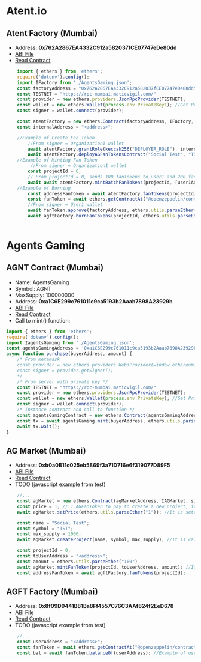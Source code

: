# Atent.io

## Atent Factory (Mumbai)
- Address: **0x762A2867EA4332C912a582037fCE07747eDe80dd**
- [ABI File](https://github.com/rpmaya/AgentsGaming/blob/main/artifacts/contracts/Atent.io/AtentFactory.sol/AtentFactory.json)
- [Read Contract](https://mumbai.polygonscan.com/address/0x762A2867EA4332C912a582037fCE07747eDe80dd#code)
```javascript
    import { ethers } from 'ethers';
    require('dotenv').config();
    import IFactory from './AgentsGaming.json';
    const factoryAddress = "0x762A2867EA4332C912a582037fCE07747eDe80dd";
    const TESTNET = "https://rpc-mumbai.maticvigil.com/"
    const provider = new ethers.providers.JsonRpcProvider(TESTNET);
    const wallet = new ethers.Wallet(process.env.PrivateKey1); //Get PrivateKey with dotenv (.env: PrivateKey1=xxx)
    const signer = wallet.connect(provider);

    const atentFactory = new ethers.Contract(factoryAddress, IFactory, signer);
    const internalAddress = "<address>";

    //Example of Create Fan Token
        //From signer = Organization1 wallet
        await atentFactory.grantRole(keccak256("DEPLOYER_ROLE"), internalAddress);
        await atentFactory.deployAGFanTokensContract("Social Test", "TST", 1000);
    //Example of Minting Fan Token
         //From signer = Organization1 wallet
        const projectId = 0;
        // From projectId = 0, sends 100 fanTokens to user1 and 200 fanTokens to user2
        await await atentFactory.mintBatchFanTokens(projectId, [user1Address, user2Address], [ethers.utils.parseEther("100"), ethers.utils.parseEther("200")]);
    //Example of Burning
        const addressFanToken = await atentFactory.fanTokens(projectId);
        const fanToken = await ethers.getContractAt("@openzeppelin/contracts/token/ERC20/IERC20.sol:IERC20", addressFanToken);
        //From signer = User1 wallet
        await fanToken.approve(factoryAddress, ethers.utils.parseEther("10"));
        await agftFactory.burnFanTokens(projectId, ethers.utils.parseEther("10"));
        
```

# Agents Gaming

## AGNT Contract (Mumbai)
- Name: AgentsGaming
- Symbol: AGNT
- MaxSupply: 100000000
- Address: **0xa1C6E299c761011c9ca5193b2Aaab7898A23929b**
- [ABI File](https://github.com/rpmaya/AgentsGaming/blob/main/artifacts/contracts/AgentsGaming.sol/AgentsGaming.json)
- [Read Contract](https://mumbai.polygonscan.com/address/0xa1C6E299c761011c9ca5193b2Aaab7898A23929b#readContract)
- Call to mint() function:
```javascript
import { ethers } from 'ethers';
require('dotenv').config();
import IagentsGaming from './AgentsGaming.json';
const agentsGamingAddress = '0xa1C6E299c761011c9ca5193b2Aaab7898A23929b';
async function purchase(buyerAddress, amount) {
    /* From metamask
    const provider = new ethers.providers.Web3Provider(window.ethereum);
    const signer = provider.getSigner();
    */
    /* From server with private key */
    const TESTNET = "https://rpc-mumbai.maticvigil.com/"
    const provider = new ethers.providers.JsonRpcProvider(TESTNET);
    const wallet = new ethers.Wallet(process.env.PrivateKey); //Get PrivateKey with dotenv (.env: PrivateKey=xxx)
    const signer = wallet.connect(provider);
    /* Instance contract and call to function */
    const agentsGamingContract = new ethers.Contract(agentsGamingAddress, IagentsGaming, signer); 
    const tx = await agentsGaming.mint(buyerAddress, ethers.utils.parseEther(amount)); 
    await tx.wait();
}
```

## AG Market (Mumbai)
- Address: **0xb0a0B11c025eb5869f3a71D716e6f319077D89F5**
- [ABI File](https://github.com/rpmaya/AgentsGaming/blob/main/artifacts/contracts/AGMarket.sol/AGMarket.json)
- [Read Contract](https://mumbai.polygonscan.com/address/0x8f09D9441B81Ba8Ff4557C76C3AAf824f2EeD678#code)
- TODO (javascript example from test)
```javascript
    //...
    const agMarket = new ethers.Contract(agMarketAddress, IAGMarket, signer);
    const price = 1; // 1 AGFanToken to pay to create a new project, it can be 0 or greater.
    await agMarket.setPrice(ethers.utils.parseEther("1")); //It is setted by the owner of contract only

    const name = "Social Test";
    const symbol = "TST";
    const max_supply = 1000;
    await agMarket.createProject(name, symbol, max_supply); //It is called by users paying price setted

    const projectId = 0;
    const toUserAddress = "<address>";
    const amount = ethers.utils.parseEther("100")
    await agMarket.mintFanToken(projectId, toUserAddress, amount); //It is called by the same user who creates the project
    const addressFanToken = await agftFactory.fanTokens(projectId);
```

## AGFT Factory (Mumbai)
- Address: **0x8f09D9441B81Ba8Ff4557C76C3AAf824f2EeD678**
- [ABI File](https://github.com/rpmaya/AgentsGaming/blob/main/artifacts/contracts/AGFTFactory.sol/AGFTFactory.json)
- [Read Contract](https://mumbai.polygonscan.com/address/0xb0a0B11c025eb5869f3a71D716e6f319077D89F5#code)
- TODO (javascript example from test)
```javascript
    //...
    const userAddress = "<address>";
    const fanToken = await ethers.getContractAt("@openzeppelin/contracts/token/ERC20/IERC20.sol:IERC20", addressFanToken); //Get addressFanToken from AGMarket Contract
    const bal = await fanToken.balanceOf(userAddress); //Examplo of use of fanToken like ERC20
```
